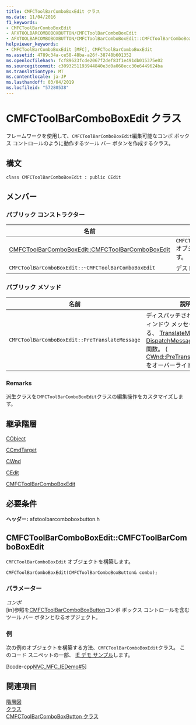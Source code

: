 ```yaml
---
title: CMFCToolBarComboBoxEdit クラス
ms.date: 11/04/2016
f1_keywords:
- CMFCToolBarComboBoxEdit
- AFXTOOLBARCOMBOBOXBUTTON/CMFCToolBarComboBoxEdit
- AFXTOOLBARCOMBOBOXBUTTON/CMFCToolBarComboBoxEdit::CMFCToolBarComboBoxEdit
helpviewer_keywords:
- CMFCToolBarComboBoxEdit [MFC], CMFCToolBarComboBoxEdit
ms.assetid: 4789c34a-ce58-48ba-a26f-38748b601352
ms.openlocfilehash: fcf89623fcde2067f2def83f1e491db015375e02
ms.sourcegitcommit: c3093251193944840e3d0a068ecc30e6449624ba
ms.translationtype: MT
ms.contentlocale: ja-JP
ms.lasthandoff: 03/04/2019
ms.locfileid: "57280538"
---
```

# <a name="cmfctoolbarcomboboxedit-class"></a>CMFCToolBarComboBoxEdit クラス

フレームワークを使用して、`CMFCToolBarComboBoxEdit`編集可能なコンボ ボックス コントロールのように動作するツール バー ボタンを作成するクラス。

## <a name="syntax"></a>構文

```
class CMFCToolBarComboBoxEdit : public CEdit
```

## <a name="members"></a>メンバー

### <a name="public-constructors"></a>パブリック コンストラクター

|名前|説明|
|----------|-----------------|
|[CMFCToolBarComboBoxEdit::CMFCToolBarComboBoxEdit](#cmfctoolbarcomboboxedit)|`CMFCToolBarComboBoxEdit` オブジェクトを構築します。|
|`CMFCToolBarComboBoxEdit::~CMFCToolBarComboBoxEdit`|デストラクターです。|

### <a name="public-methods"></a>パブリック メソッド

|名前|説明|
|----------|-----------------|
|`CMFCToolBarComboBoxEdit::PreTranslateMessage`|ディスパッチされる前に、ウィンドウ メッセージを変換する、 [TranslateMessage](/windows/desktop/api/winuser/nf-winuser-translatemessage)と[DispatchMessage](/windows/desktop/api/winuser/nf-winuser-dispatchmessage) Windows 関数。 ( [CWnd::PreTranslateMessage](../../mfc/reference/cwnd-class.md#pretranslatemessage)をオーバーライドします)。|

### <a name="remarks"></a>Remarks

派生クラスを`CMFCToolBarComboBoxEdit`クラスの編集操作をカスタマイズします。

## <a name="inheritance-hierarchy"></a>継承階層

[CObject](../../mfc/reference/cobject-class.md)

[CCmdTarget](../../mfc/reference/ccmdtarget-class.md)

[CWnd](../../mfc/reference/cwnd-class.md)

[CEdit](../../mfc/reference/cedit-class.md)

[CMFCToolBarComboBoxEdit](../../mfc/reference/cmfctoolbarcomboboxedit-class.md)

## <a name="requirements"></a>必要条件

**ヘッダー:** afxtoolbarcomboboxbutton.h

##  <a name="cmfctoolbarcomboboxedit"></a>  CMFCToolBarComboBoxEdit::CMFCToolBarComboBoxEdit

`CMFCToolBarComboBoxEdit` オブジェクトを構築します。

```
CMFCToolBarComboBoxEdit(CMFCToolBarComboBoxButton& combo);
```

### <a name="parameters"></a>パラメーター

*コンボ*<br/>
[in]参照を[CMFCToolBarComboBoxButton](../../mfc/reference/cmfctoolbarcomboboxbutton-class.md)コンボ ボックス コントロールを含むツール バー ボタンとなるオブジェクト。

### <a name="example"></a>例

次の例のオブジェクトを構築する方法、`CMFCToolBarComboBoxEdit`クラス。 このコード スニペットの一部、 [IE デモ サンプル](../../visual-cpp-samples.md)します。

[!code-cpp[NVC_MFC_IEDemo#5](../../mfc/reference/codesnippet/cpp/cmfctoolbarcomboboxedit-class_1.cpp)]

## <a name="see-also"></a>関連項目

[階層図](../../mfc/hierarchy-chart.md)<br/>
[クラス](../../mfc/reference/mfc-classes.md)<br/>
[CMFCToolBarComboBoxButton クラス](../../mfc/reference/cmfctoolbarcomboboxbutton-class.md)
